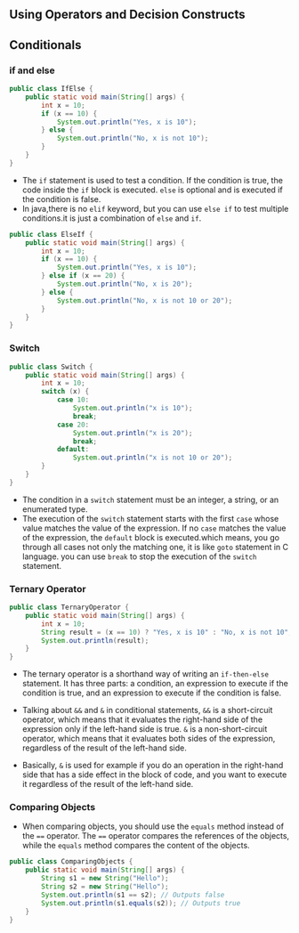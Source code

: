 ## Using Operators and Decision Constructs

## Conditionals

### if and else

```java
public class IfElse {
    public static void main(String[] args) {
        int x = 10;
        if (x == 10) {
            System.out.println("Yes, x is 10");
        } else {
            System.out.println("No, x is not 10");
        }
    }
}
```

- The `if` statement is used to test a condition. If the condition is true, the code inside the `if` block is executed. `else` is optional and is executed if the condition is false.
- In java,there is no `elif` keyword, but you can use `else if` to test multiple conditions.it is just a combination of `else` and `if`.

```java
public class ElseIf {
    public static void main(String[] args) {
        int x = 10;
        if (x == 10) {
            System.out.println("Yes, x is 10");
        } else if (x == 20) {
            System.out.println("No, x is 20");
        } else {
            System.out.println("No, x is not 10 or 20");
        }
    }
}
```

### Switch

```java
public class Switch {
    public static void main(String[] args) {
        int x = 10;
        switch (x) {
            case 10:
                System.out.println("x is 10");
                break;
            case 20:
                System.out.println("x is 20");
                break;
            default:
                System.out.println("x is not 10 or 20");
        }
    }
}
```

- The condition in a `switch` statement must be an integer, a string, or an enumerated type.
- The execution of the `switch` statement starts with the first `case` whose value matches the value of the expression. If no `case` matches the value of the expression, the `default` block is executed.which means, you go through all cases not only the matching one, it is like `goto` statement in C language. you can use `break` to stop the execution of the `switch` statement. 

### Ternary Operator

```java
public class TernaryOperator {
    public static void main(String[] args) {
        int x = 10;
        String result = (x == 10) ? "Yes, x is 10" : "No, x is not 10";
        System.out.println(result);
    }
}
```

- The ternary operator is a shorthand way of writing an `if-then-else` statement. It has three parts: a condition, an expression to execute if the condition is true, and an expression to execute if the condition is false.

- Talking about `&&` and `&` in conditional statements, `&&` is a short-circuit operator, which means that it evaluates the right-hand side of the expression only if the left-hand side is true. `&` is a non-short-circuit operator, which means that it evaluates both sides of the expression, regardless of the result of the left-hand side.
- Basically, `&` is used for example if you do an operation in the right-hand side that has a side effect in the block of code, and you want to execute it regardless of the result of the left-hand side.

### Comparing Objects

- When comparing objects, you should use the `equals` method instead of the `==` operator. The `==` operator compares the references of the objects, while the `equals` method compares the content of the objects.

```java
public class ComparingObjects {
    public static void main(String[] args) {
        String s1 = new String("Hello");
        String s2 = new String("Hello");
        System.out.println(s1 == s2); // Outputs false
        System.out.println(s1.equals(s2)); // Outputs true
    }
}
```

